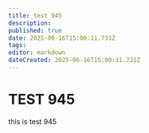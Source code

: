 ```yaml
---
title: test 945
description: 
published: true
date: 2025-06-16T15:00:11.731Z
tags: 
editor: markdown
dateCreated: 2025-06-16T15:00:11.731Z
---
```


# TEST 945
this is test 945
